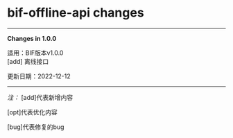 # bif-offline-api changes

* * *

**Changes in 1.0.0**  

适用：BIF版本v1.0.0  
[add] 离线接口  

更新日期：2022-12-12

* * *

  *注：*
  [add]代表新增内容  

  [opt]代表优化内容  

  [bug]代表修复的bug  
